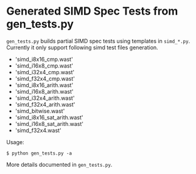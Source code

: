 # Generated SIMD Spec Tests from gen_tests.py

`gen_tests.py` builds partial SIMD spec tests using templates in `simd_*.py`.
Currently it only support following simd test files generation.

- 'simd_i8x16_cmp.wast'
- 'simd_i16x8_cmp.wast'
- 'simd_i32x4_cmp.wast'
- 'simd_f32x4_cmp.wast'
- 'simd_i8x16_arith.wast'
- 'simd_i16x8_arith.wast'
- 'simd_i32x4_arith.wast'
- 'simd_f32x4_arith.wast'
- 'simd_bitwise.wast'
- 'simd_i8x16_sat_arith.wast'
- 'simd_i16x8_sat_arith.wast'
- 'simd_f32x4.wast'


Usage:

```
$ python gen_tests.py -a
```

More details documented in `gen_tests.py`.
